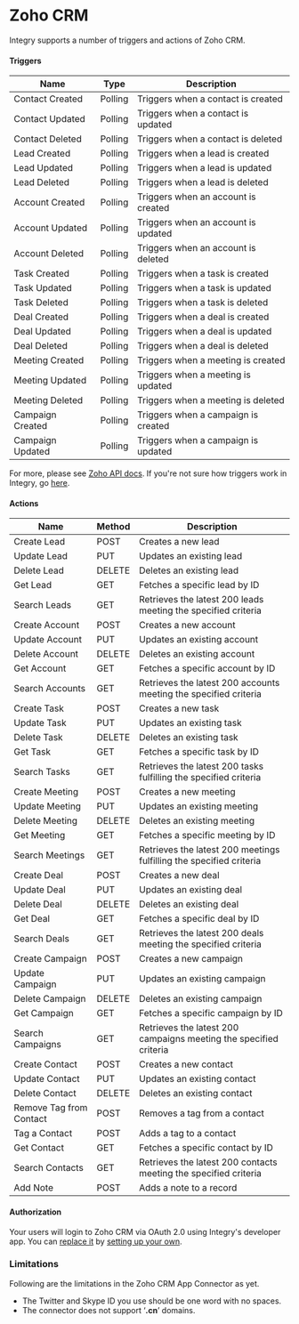 # Zoho CRM

Integry supports a number of triggers and actions of Zoho CRM.

#### Triggers <a href="#h_01hr556ap5m0d97s0v2hv9bk41" id="h_01hr556ap5m0d97s0v2hv9bk41"></a>

| **Name**         | **Type** | **Description**                     |
| ---------------- | -------- | ----------------------------------- |
| Contact Created  | Polling  | Triggers when a contact is created  |
| Contact Updated  | Polling  | Triggers when a contact is updated  |
| Contact Deleted  | Polling  | Triggers when a contact is deleted  |
| Lead Created     | Polling  | Triggers when a lead is created     |
| Lead Updated     | Polling  | Triggers when a lead is updated     |
| Lead Deleted     | Polling  | Triggers when a lead is deleted     |
| Account Created  | Polling  | Triggers when an account is created |
| Account Updated  | Polling  | Triggers when an account is updated |
| Account Deleted  | Polling  | Triggers when an account is deleted |
| Task Created     | Polling  | Triggers when a task is created     |
| Task Updated     | Polling  | Triggers when a task is updated     |
| Task Deleted     | Polling  | Triggers when a task is deleted     |
| Deal Created     | Polling  | Triggers when a deal is created     |
| Deal Updated     | Polling  | Triggers when a deal is updated     |
| Deal Deleted     | Polling  | Triggers when a deal is deleted     |
| Meeting Created  | Polling  | Triggers when a meeting is created  |
| Meeting Updated  | Polling  | Triggers when a meeting is updated  |
| Meeting Deleted  | Polling  | Triggers when a meeting is deleted  |
| Campaign Created | Polling  | Triggers when a campaign is created |
| Campaign Updated | Polling  | Triggers when a campaign is updated |

For more, please see [Zoho API docs](https://www.zoho.com/crm/developer/docs/api/v3/). If you're not sure how triggers work in Integry, go [here](https://support.integry.io/hc/en-us/articles/29484874325017).

&#x20;

#### Actions <a href="#h_01hr56vpze824xf8dyw4e604x7" id="h_01hr56vpze824xf8dyw4e604x7"></a>

| **Name**                | **Method** | **Description**                                                     |
| ----------------------- | ---------- | ------------------------------------------------------------------- |
| Create Lead             | POST       | Creates a new lead                                                  |
| Update Lead             | PUT        | Updates an existing lead                                            |
| Delete Lead             | DELETE     | Deletes an existing lead                                            |
| Get Lead                | GET        | Fetches a specific lead by ID                                       |
| Search Leads            | GET        | Retrieves the latest 200 leads meeting the specified criteria       |
| Create Account          | POST       | Creates a new account                                               |
| Update Account          | PUT        | Updates an existing account                                         |
| Delete Account          | DELETE     | Deletes an existing account                                         |
| Get Account             | GET        | Fetches a specific account by ID                                    |
| Search Accounts         | GET        | Retrieves the latest 200 accounts meeting the specified criteria    |
| Create Task             | POST       | Creates a new task                                                  |
| Update Task             | PUT        | Updates an existing task                                            |
| Delete Task             | DELETE     | Deletes an existing task                                            |
| Get Task                | GET        | Fetches a specific task by ID                                       |
| Search Tasks            | GET        | Retrieves the latest 200 tasks fulfilling the specified criteria    |
| Create Meeting          | POST       | Creates a new meeting                                               |
| Update Meeting          | PUT        | Updates an existing meeting                                         |
| Delete Meeting          | DELETE     | Deletes an existing meeting                                         |
| Get Meeting             | GET        | Fetches a specific meeting by ID                                    |
| Search Meetings         | GET        | Retrieves the latest 200 meetings fulfilling the specified criteria |
| Create Deal             | POST       | Creates a new deal                                                  |
| Update Deal             | PUT        | Updates an existing deal                                            |
| Delete Deal             | DELETE     | Deletes an existing deal                                            |
| Get Deal                | GET        | Fetches a specific deal by ID                                       |
| Search Deals            | GET        | Retrieves the latest 200 deals meeting the specified criteria       |
| Create Campaign         | POST       | Creates a new campaign                                              |
| Update Campaign         | PUT        | Updates an existing campaign                                        |
| Delete Campaign         | DELETE     | Deletes an existing campaign                                        |
| Get Campaign            | GET        | Fetches a specific campaign by ID                                   |
| Search Campaigns        | GET        | Retrieves the latest 200 campaigns meeting the specified criteria   |
| Create Contact          | POST       | Creates a new contact                                               |
| Update Contact          | PUT        | Updates an existing contact                                         |
| Delete Contact          | DELETE     | Deletes an existing contact                                         |
| Remove Tag from Contact | POST       | Removes a tag from a contact                                        |
| Tag a Contact           | POST       | Adds a tag to a contact                                             |
| Get Contact             | GET        | Fetches a specific contact by ID                                    |
| Search Contacts         | GET        | Retrieves the latest 200 contacts meeting the specified criteria    |
| Add Note                | POST       | Adds a note to a record                                             |

&#x20;

#### Authorization <a href="#h_01j1vwmb9jrpz9a1d807zsc0mt" id="h_01j1vwmb9jrpz9a1d807zsc0mt"></a>

Your users will login to Zoho CRM via OAuth 2.0 using Integry's developer app. You can [replace it](https://support.integry.io/hc/en-us/articles/10887314172441) by [setting up your own](https://www.zoho.com/crm/developer/docs/api/v3/oauth-overview.html).&#x20;

### Limitations <a href="#h_01j1vwmb9j0c6yjtqckghq7ebb" id="h_01j1vwmb9j0c6yjtqckghq7ebb"></a>

Following are the limitations in the Zoho CRM App Connector as yet.

* The Twitter and Skype ID you use should be one word with no spaces.
* The connector does not support ‘**.cn**’ domains.
